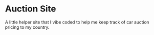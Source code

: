 # Auction Site

A little helper site that I vibe coded to help me keep track of car auction pricing to my country.
